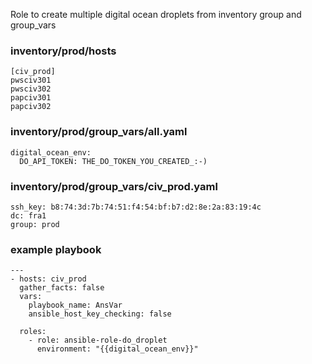 Role to create multiple digital ocean droplets from inventory group and group_vars

### inventory/prod/hosts 
```
[civ_prod]
pwsciv301
pwsciv302
papciv301
papciv302
```

### inventory/prod/group_vars/all.yaml
```
digital_ocean_env:
  DO_API_TOKEN: THE_DO_TOKEN_YOU_CREATED_:-)
```

###  inventory/prod/group_vars/civ_prod.yaml
```
ssh_key: b8:74:3d:7b:74:51:f4:54:bf:b7:d2:8e:2a:83:19:4c
dc: fra1
group: prod
```

### example playbook
```
---
- hosts: civ_prod
  gather_facts: false
  vars:
    playbook_name: AnsVar
    ansible_host_key_checking: false 
    
  roles:
    - role: ansible-role-do_droplet
      environment: "{{digital_ocean_env}}"
```
